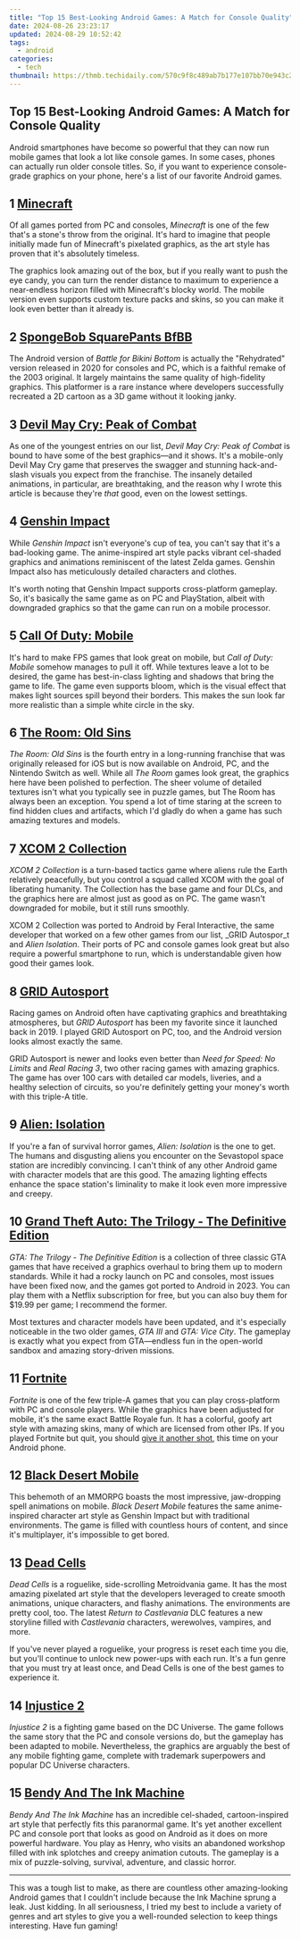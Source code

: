 ```yaml
---
title: "Top 15 Best-Looking Android Games: A Match for Console Quality"
date: 2024-08-26 23:23:17
updated: 2024-08-29 10:52:42
tags:
  - android
categories:
  - tech
thumbnail: https://thmb.techidaily.com/570c9f8c489ab7b177e107bb70e943c2e83376fe2ec5c74db5d76221f33fc6de.jpg
---
```


## Top 15 Best-Looking Android Games: A Match for Console Quality

Android smartphones have become so powerful that they can now run mobile games that look a lot like console games. In some cases, phones can actually run older console titles. So, if you want to experience console-grade graphics on your phone, here's a list of our favorite Android games.

## 1 [Minecraft](https://www.anrdoezrs.net/links/3607085/type/dlg/sid/UUhtgUeUpU2003296/https://play.google.com/store/apps/details?id=com.mojang.minecraftpe) 

 Of all games ported from PC and consoles, _Minecraft_ is one of the few that's a stone's throw from the original. It's hard to imagine that people initially made fun of Minecraft's pixelated graphics, as the art style has proven that it's absolutely timeless.

 The graphics look amazing out of the box, but if you really want to push the eye candy, you can turn the render distance to maximum to experience a near-endless horizon filled with Minecraft's blocky world. The mobile version even supports custom texture packs and skins, so you can make it look even better than it already is.

## 2 [SpongeBob SquarePants BfBB](https://www.anrdoezrs.net/links/3607085/type/dlg/sid/UUhtgUeUpU2003296/https://play.google.com/store/apps/details?id=com.hg.bfbb) 

 The Android version of _Battle for Bikini Bottom_ is actually the "Rehydrated" version released in 2020 for consoles and PC, which is a faithful remake of the 2003 original. It largely maintains the same quality of high-fidelity graphics. This platformer is a rare instance where developers successfully recreated a 2D cartoon as a 3D game without it looking janky.

## 3 [Devil May Cry: Peak of Combat](https://www.anrdoezrs.net/links/3607085/type/dlg/sid/UUhtgUeUpU2003296/https://play.google.com/store/apps/details?id=com.nebulajoy.act.dmcpoc) 

 As one of the youngest entries on our list, _Devil May Cry: Peak of Combat_ is bound to have some of the best graphics—and it shows. It's a mobile-only Devil May Cry game that preserves the swagger and stunning hack-and-slash visuals you expect from the franchise. The insanely detailed animations, in particular, are breathtaking, and the reason why I wrote this article is because they're _that_ good, even on the lowest settings.

## 4 [Genshin Impact](https://www.anrdoezrs.net/links/3607085/type/dlg/sid/UUhtgUeUpU2003296/https://play.google.com/store/search?q=genshin+impact&c=apps) 

 While _Genshin Impact_ isn't everyone's cup of tea, you can't say that it's a bad-looking game. The anime-inspired art style packs vibrant cel-shaded graphics and animations reminiscent of the latest Zelda games. Genshin Impact also has meticulously detailed characters and clothes.

 It's worth noting that Genshin Impact supports cross-platform gameplay. So, it's basically the same game as on PC and PlayStation, albeit with downgraded graphics so that the game can run on a mobile processor.

## 5 [Call Of Duty: Mobile](https://www.anrdoezrs.net/links/3607085/type/dlg/sid/UUhtgUeUpU2003296/https://play.google.com/store/apps/details?id=com.activision.callofduty.shooter) 

 It's hard to make FPS games that look great on mobile, but _Call of Duty: Mobile_ somehow manages to pull it off. While textures leave a lot to be desired, the game has best-in-class lighting and shadows that bring the game to life. The game even supports bloom, which is the visual effect that makes light sources spill beyond their borders. This makes the sun look far more realistic than a simple white circle in the sky.

## 6 [The Room: Old Sins](https://www.anrdoezrs.net/links/3607085/type/dlg/sid/UUhtgUeUpU2003296/https://play.google.com/store/apps/details?id=com.FireproofStudios.TheRoom4) 

_The Room: Old Sins_ is the fourth entry in a long-running franchise that was originally released for iOS but is now available on Android, PC, and the Nintendo Switch as well. While all _The Room_ games look great, the graphics here have been polished to perfection. The sheer volume of detailed textures isn't what you typically see in puzzle games, but The Room has always been an exception. You spend a lot of time staring at the screen to find hidden clues and artifacts, which I'd gladly do when a game has such amazing textures and models.

## 7 [XCOM 2 Collection](https://www.anrdoezrs.net/links/3607085/type/dlg/sid/UUhtgUeUpU2003296/https://play.google.com/store/apps/details?id=com.feralinteractive.xcom2%5Fandroid) 

_XCOM 2 Collection_ is a turn-based tactics game where aliens rule the Earth relatively peacefully, but you control a squad called XCOM with the goal of liberating humanity. The Collection has the base game and four DLCs, and the graphics here are almost just as good as on PC. The game wasn't downgraded for mobile, but it still runs smoothly.

 XCOM 2 Collection was ported to Android by Feral Interactive, the same developer that worked on a few other games from our list, _GRID Autospor_t and _Alien Isolation_. Their ports of PC and console games look great but also require a powerful smartphone to run, which is understandable given how good their games look.

## 8 [GRID Autosport](https://www.anrdoezrs.net/links/3607085/type/dlg/sid/UUhtgUeUpU2003296/https://play.google.com/store/apps/details?id=com.feralinteractive.gridas) 

 Racing games on Android often have captivating graphics and breathtaking atmospheres, but _GRID Autosport_ has been my favorite since it launched back in 2019\. I played GRID Autosport on PC, too, and the Android version looks almost exactly the same.

 GRID Autosport is newer and looks even better than _Need for Speed: No Limits_ and _Real Racing 3_, two other racing games with amazing graphics. The game has over 100 cars with detailed car models, liveries, and a healthy selection of circuits, so you're definitely getting your money's worth with this triple-A title.

## 9 [Alien: Isolation](https://www.anrdoezrs.net/links/3607085/type/dlg/sid/UUhtgUeUpU2003296/https://play.google.com/store/apps/details?id=com.feralinteractive.alienisolation%5Fandroid) 

 If you're a fan of survival horror games, _Alien: Isolation_ is the one to get. The humans and disgusting aliens you encounter on the Sevastopol space station are incredibly convincing. I can't think of any other Android game with character models that are this good. The amazing lighting effects enhance the space station's liminality to make it look even more impressive and creepy.

## 10 [Grand Theft Auto: The Trilogy - The Definitive Edition](https://www.anrdoezrs.net/links/3607085/type/dlg/sid/UUhtgUeUpU2003296/https://play.google.com/store/apps/dev?id=7086639890153802127) 

_GTA: The Trilogy - The Definitive Edition_ is a collection of three classic GTA games that have received a graphics overhaul to bring them up to modern standards. While it had a rocky launch on PC and consoles, most issues have been fixed now, and the games got ported to Android in 2023\. You can play them with a Netflix subscription for free, but you can also buy them for $19.99 per game; I recommend the former.

 Most textures and character models have been updated, and it's especially noticeable in the two older games, _GTA III_ and _GTA: Vice City_. The gameplay is exactly what you expect from GTA—endless fun in the open-world sandbox and amazing story-driven missions.

## 11 [Fortnite](https://www.fortnite.com/mobile/android/new-device) 

_Fortnite_ is one of the few triple-A games that you can play cross-platform with PC and console players. While the graphics have been adjusted for mobile, it's the same exact Battle Royale fun. It has a colorful, goofy art style with amazing skins, many of which are licensed from other IPs. If you played Fortnite but quit, you should [give it another shot](https://discover-alternatives.techidaily.com/seamless-workflow-enhancement-uniting-abbyy-and-automation-anywhere/), this time on your Android phone.

## 12 [Black Desert Mobile](https://www.anrdoezrs.net/links/3607085/type/dlg/sid/UUhtgUeUpU2003296/https://play.google.com/store/apps/details?id=com.pearlabyss.blackdesertm.gl) 

 This behemoth of an MMORPG boasts the most impressive, jaw-dropping spell animations on mobile. _Black Desert Mobile_ features the same anime-inspired character art style as Genshin Impact but with traditional environments. The game is filled with countless hours of content, and since it's multiplayer, it's impossible to get bored.

## 13 [Dead Cells](https://www.anrdoezrs.net/links/3607085/type/dlg/sid/UUhtgUeUpU2003296/https://play.google.com/store/apps/details?id=com.playdigious.deadcells.mobile) 

_Dead Cells_ is a roguelike, side-scrolling Metroidvania game. It has the most amazing pixelated art style that the developers leveraged to create smooth animations, unique characters, and flashy animations. The environments are pretty cool, too. The latest _Return to Castlevania_ DLC features a new storyline filled with _Castlevania_ characters, werewolves, vampires, and more.

 If you've never played a roguelike, your progress is reset each time you die, but you'll continue to unlock new power-ups with each run. It's a fun genre that you must try at least once, and Dead Cells is one of the best games to experience it.

## 14 [Injustice 2](https://www.anrdoezrs.net/links/3607085/type/dlg/sid/UUhtgUeUpU2003296/https://play.google.com/store/apps/details?id=com.wb.goog.injustice.brawler2017) 

_Injustice 2_ is a fighting game based on the DC Universe. The game follows the same story that the PC and console versions do, but the gameplay has been adapted to mobile. Nevertheless, the graphics are arguably the best of any mobile fighting game, complete with trademark superpowers and popular DC Universe characters.

## 15 [Bendy And The Ink Machine](https://www.anrdoezrs.net/links/3607085/type/dlg/sid/UUhtgUeUpU2003296/https://play.google.com/store/apps/details?id=com.jds.batim) 

_Bendy And The Ink Machine_ has an incredible cel-shaded, cartoon-inspired art style that perfectly fits this paranormal game. It's yet another excellent PC and console port that looks as good on Android as it does on more powerful hardware. You play as Henry, who visits an abandoned workshop filled with ink splotches and creepy animation cutouts. The gameplay is a mix of puzzle-solving, survival, adventure, and classic horror.

---

 This was a tough list to make, as there are countless other amazing-looking Android games that I couldn't include because the Ink Machine sprung a leak. Just kidding. In all seriousness, I tried my best to include a variety of genres and art styles to give you a well-rounded selection to keep things interesting. Have fun gaming!

<ins class="adsbygoogle"
     style="display:block"
     data-ad-format="autorelaxed"
     data-ad-client="ca-pub-7571918770474297"
     data-ad-slot="1223367746"></ins>



<ins class="adsbygoogle"
     style="display:block"
     data-ad-client="ca-pub-7571918770474297"
     data-ad-slot="8358498916"
     data-ad-format="auto"
     data-full-width-responsive="true"></ins>
